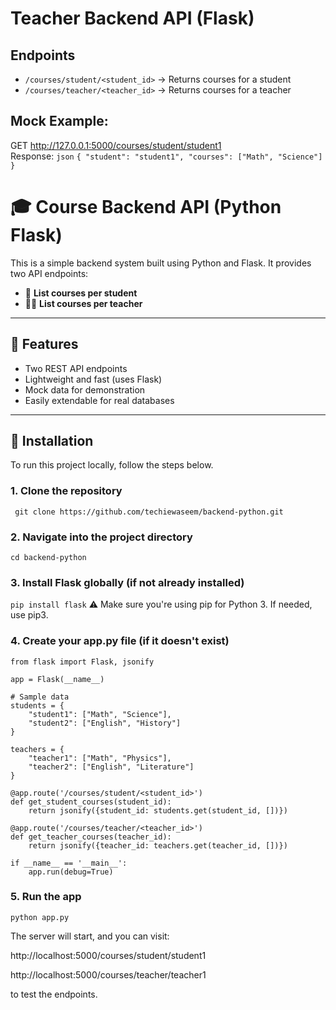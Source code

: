 
# Teacher Backend API (Flask)

## Endpoints
- `/courses/student/<student_id>` → Returns courses for a student
- `/courses/teacher/<teacher_id>` → Returns courses for a teacher

## Mock Example:
GET http://127.0.0.1:5000/courses/student/student1  
Response:
`json`
`{
  "student": "student1",
  "courses": ["Math", "Science"]
}`

# 🎓 Course Backend API (Python Flask)

This is a simple backend system built using Python and Flask. It provides two API endpoints:

- 📘 **List courses per student**
- 🧑‍🏫 **List courses per teacher**

---

## 📌 Features

- Two REST API endpoints
- Lightweight and fast (uses Flask)
- Mock data for demonstration
- Easily extendable for real databases

---

## 🚀 Installation

To run this project locally, follow the steps below.

### 1. Clone the repository

`
git clone https://github.com/techiewaseem/backend-python.git`

### 2. Navigate into the project directory
`cd backend-python`

### 3. Install Flask globally (if not already installed)
`pip install flask`
⚠️ Make sure you're using pip for Python 3. If needed, use pip3.

### 4. Create your app.py file (if it doesn't exist)
```
from flask import Flask, jsonify

app = Flask(__name__)

# Sample data
students = {
    "student1": ["Math", "Science"],
    "student2": ["English", "History"]
}

teachers = {
    "teacher1": ["Math", "Physics"],
    "teacher2": ["English", "Literature"]
}

@app.route('/courses/student/<student_id>')
def get_student_courses(student_id):
    return jsonify({student_id: students.get(student_id, [])})

@app.route('/courses/teacher/<teacher_id>')
def get_teacher_courses(teacher_id):
    return jsonify({teacher_id: teachers.get(teacher_id, [])})

if __name__ == '__main__':
    app.run(debug=True)
```
### 5. Run the app
`python app.py`

The server will start, and you can visit:

http://localhost:5000/courses/student/student1

http://localhost:5000/courses/teacher/teacher1

to test the endpoints.

